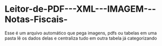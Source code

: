 # Leitor-de-PDF---XML---IMAGEM---Notas-Fiscais-
Esse é um arquivo automático que pega imagens, pdfs ou tabelas em uma pasta lê os dados delas e centraliza tudo em outra tabela já categorizando
